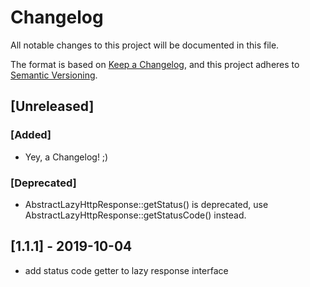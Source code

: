 # Changelog
All notable changes to this project will be documented in this file.

The format is based on [Keep a Changelog](https://keepachangelog.com/en/1.0.0/),
and this project adheres to [Semantic Versioning](https://semver.org/spec/v2.0.0.html).

## [Unreleased]

### [Added]

- Yey, a Changelog! ;)

### [Deprecated]
- AbstractLazyHttpResponse::getStatus() is deprecated, use AbstractLazyHttpResponse::getStatusCode() instead.

## [1.1.1] - 2019-10-04

- add status code getter to lazy response interface
